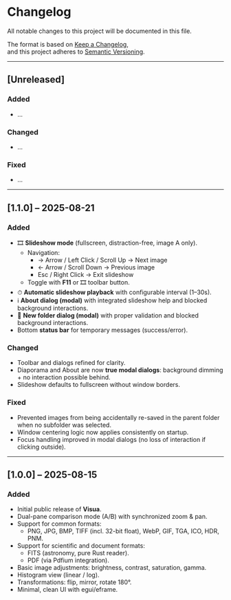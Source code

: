 # Changelog

All notable changes to this project will be documented in this file.

The format is based on [Keep a Changelog](https://keepachangelog.com/en/1.0.0/),  
and this project adheres to [Semantic Versioning](https://semver.org/spec/v2.0.0.html).

---

## [Unreleased]

### Added
- …

### Changed
- …

### Fixed
- …

---

## [1.1.0] – 2025-08-21

### Added
- 🎞 **Slideshow mode** (fullscreen, distraction-free, image A only).  
  - Navigation:  
    - → Arrow / Left Click / Scroll Up → Next image  
    - ← Arrow / Scroll Down → Previous image  
    - Esc / Right Click → Exit slideshow  
  - Toggle with **F11** or 🎞 toolbar button.  
- ⏱ **Automatic slideshow playback** with configurable interval (1–30s).  
- ℹ **About dialog (modal)** with integrated slideshow help and blocked background interactions.  
- 📂 **New folder dialog (modal)** with proper validation and blocked background interactions.  
- Bottom **status bar** for temporary messages (success/error).  

### Changed
- Toolbar and dialogs refined for clarity.  
- Diaporama and About are now **true modal dialogs**: background dimming + no interaction possible behind.  
- Slideshow defaults to fullscreen without window borders.  

### Fixed
- Prevented images from being accidentally re-saved in the parent folder when no subfolder was selected.  
- Window centering logic now applies consistently on startup.  
- Focus handling improved in modal dialogs (no loss of interaction if clicking outside).  

---

## [1.0.0] – 2025-08-15

### Added
- Initial public release of **Visua**.  
- Dual-pane comparison mode (A/B) with synchronized zoom & pan.  
- Support for common formats:  
  - PNG, JPG, BMP, TIFF (incl. 32-bit float), WebP, GIF, TGA, ICO, HDR, PNM.  
- Support for scientific and document formats:  
  - FITS (astronomy, pure Rust reader).  
  - PDF (via Pdfium integration).  
- Basic image adjustments: brightness, contrast, saturation, gamma.  
- Histogram view (linear / log).  
- Transformations: flip, mirror, rotate 180°.  
- Minimal, clean UI with egui/eframe.
